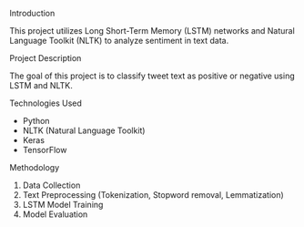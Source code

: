 Introduction


This project utilizes Long Short-Term Memory (LSTM) networks and Natural Language Toolkit (NLTK) to analyze sentiment in text data.


Project Description


The goal of this project is to classify tweet text as positive or negative using LSTM and NLTK.


Technologies Used


- Python
- NLTK (Natural Language Toolkit)
- Keras
- TensorFlow


Methodology


1. Data Collection
2. Text Preprocessing (Tokenization, Stopword removal, Lemmatization)
3. LSTM Model Training
4. Model Evaluation
